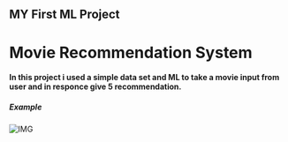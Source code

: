 ## MY First ML Project

# Movie Recommendation System

#### In this project i used a simple data set and ML to take a movie input from user and in responce give 5 recommendation.
##### Example
 
![IMG](https://github.com/user-attachments/assets/e020d810-19c2-48c3-bcd6-a40a6c6e2a47)
